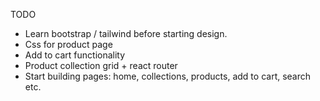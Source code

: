 TODO

- Learn bootstrap / tailwind before starting design.
- Css for product page
- Add to cart functionality
- Product collection grid + react router
- Start building pages: home, collections, products, add to cart, search etc.
